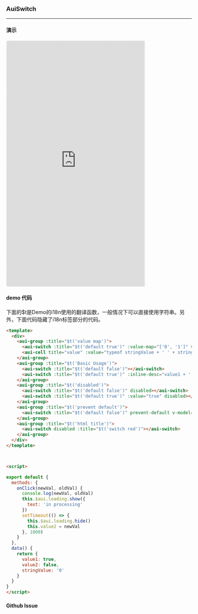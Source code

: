 <!-- ---
nav: zh-CN
--- -->


### AuiSwitch

---

#### 演示

 <div style="width:377px;height:667px;display:inline-block;border:1px dashed #ececec;border-radius:5px;overflow:hidden;">
   <iframe src="https://afexteam.github.io/aui-m-demo/#/component/aui-switch" width="375" height="667" border="0" frameborder="0"></iframe>
 </div>

#### demo 代码

<p class="tip">下面的$t是Demo的i18n使用的翻译函数，一般情况下可以直接使用字符串。另外，下面代码隐藏了i18n标签部分的代码。</p>

``` html
<template>
  <div>
    <aui-group :title="$t('value map')">
      <aui-switch :title="$t('default true')" :value-map="['0', '1']" v-model="stringValue"></aui-switch>
      <aui-cell title="value" :value="typeof stringValue + ' ' + stringValue"></aui-cell>
    </aui-group>
    <aui-group :title="$t('Basic Usage')">
      <aui-switch :title="$t('default false')"></aui-switch>
      <aui-switch :title="$t('default true')" :inline-desc="value1 + ''" v-model="value1"></aui-switch>
    </aui-group>
    <aui-group :title="$t('disabled')">
      <aui-switch :title="$t('default false')" disabled></aui-switch>
      <aui-switch :title="$t('default true')" :value="true" disabled></aui-switch>
    </aui-group>
    <aui-group :title="$t('prevent default')">
      <aui-switch :title="$t('default false')" prevent-default v-model="value2" @click="onClick"></aui-switch>
    </aui-group>
    <aui-group :title="$t('html title')">
      <aui-switch disabled :title="$t('switch red')"></aui-switch>
    </aui-group>
  </div>
</template>



<script>

export default {
  methods: {
    onClick(newVal, oldVal) {
      console.log(newVal, oldVal)
      this.$aui.loading.show({
        text: 'in processing'
      })
      setTimeout(() => {
        this.$aui.loading.hide()
        this.value2 = newVal
      }, 1000)
    }
  },
  data() {
    return {
      value1: true,
      value2: false,
      stringValue: '0'
    }
  }
}
</script>

```


#### Github Issue